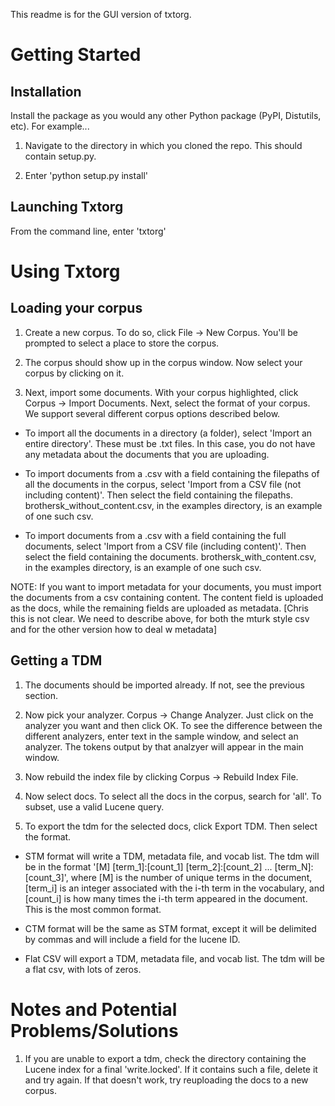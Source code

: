 This readme is for the GUI version of txtorg.

Getting Started
==============

Installation
--------------

Install the package as you would any other Python package (PyPI, Distutils, etc). For example...

1. Navigate to the directory in which you cloned the repo. This should contain setup.py.

2. Enter 'python setup.py install'

Launching Txtorg
--------------

From the command line, enter 'txtorg'

Using Txtorg
==============

Loading your corpus
--------------

1. Create a new corpus. To do so, click File -> New Corpus. You'll be prompted to select a place to store the corpus.

2. The corpus should show up in the corpus window. Now select your corpus by clicking on it.

3. Next, import some documents. With your corpus highlighted, click Corpus -> Import Documents. Next, select the format of your corpus. We support several different corpus options described below.

- To import all the documents in a directory (a folder), select 'Import an entire directory'. These must be .txt files. In this case, you do not have any metadata about the documents that you are uploading. 

- To import documents from a .csv with a field containing the filepaths of all the documents in the corpus, select 'Import from a CSV file (not including content)'. Then select the field containing the filepaths. brothersk_without_content.csv, in the examples directory, is an example of one such csv. 

- To import documents from a .csv with a field containing the full documents, select 'Import from a CSV file (including content)'. Then select the field containing the documents. brothersk_with_content.csv, in the examples directory, is an example of one such csv.

NOTE: If you want to import metadata for your documents, you must import the documents from a csv containing content. The content field is uploaded as the docs, while the remaining fields are uploaded as metadata. [Chris this is not clear. We need to describe above, for both the mturk style csv and for the other version how to deal w metadata]

Getting a TDM
--------------

1. The documents should be imported already. If not, see the previous section. 

2. Now pick your analyzer. Corpus -> Change Analyzer. Just click on the analyzer you want and then click OK. To see the difference between the different analyzers, enter text in the sample window, and select an analyzer. The tokens output by that analzyer will appear in the main window.

3. Now rebuild the index file by clicking Corpus -> Rebuild Index File.

4. Now select docs. To select all the docs in the corpus, search for 'all'. To subset, use a valid Lucene query.

5. To export the tdm for the selected docs, click Export TDM. Then select the format.

- STM format will write a TDM, metadata file, and vocab list. The tdm will be in the format '[M] [term_1]:[count_1] [term_2]:[count_2] ... [term_N]:[count_3]', where [M] is the number of unique terms in the document, [term_i] is an integer associated with the i-th term in the vocabulary, and [count_i] is how many times the i-th term appeared in the document. This is the most common format.

- CTM format will be the same as STM format, except it will be delimited by commas and will include a field for the lucene ID.

- Flat CSV will export a TDM, metadata file, and vocab list. The tdm will be a flat csv, with lots of zeros.


Notes and Potential Problems/Solutions
==============

1. If you are unable to export a tdm, check the directory containing the Lucene index for a final 'write.locked'. If it contains such a file, delete it and try again. If that doesn't work, try reuploading the docs to a new corpus. 
